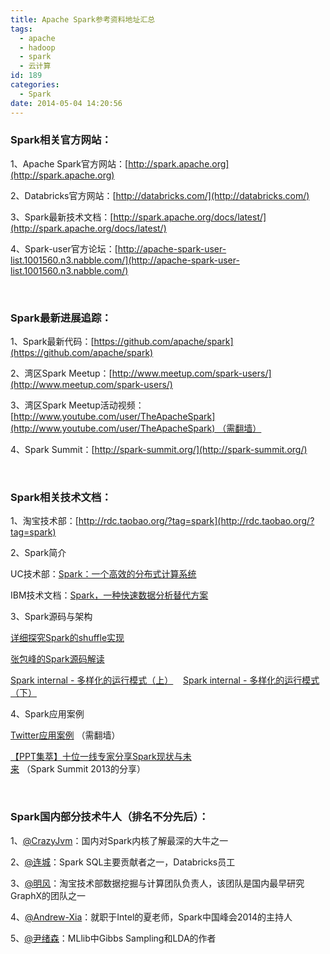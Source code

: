 ```yaml
---
title: Apache Spark参考资料地址汇总
tags:
  - apache
  - hadoop
  - spark
  - 云计算
id: 189
categories:
  - Spark
date: 2014-05-04 14:20:56
---
```


### 

### Spark相关官方网站：

1、Apache Spark官方网站：[http://spark.apache.org](http://spark.apache.org)

2、Databricks官方网站：[http://databricks.com/](http://databricks.com/)

3、Spark最新技术文档：[http://spark.apache.org/docs/latest/](http://spark.apache.org/docs/latest/)

4、Spark-user官方论坛：[http://apache-spark-user-list.1001560.n3.nabble.com/](http://apache-spark-user-list.1001560.n3.nabble.com/)

&nbsp;

### Spark最新进展追踪：

1、Spark最新代码：[https://github.com/apache/spark](https://github.com/apache/spark)

2、湾区Spark Meetup：[http://www.meetup.com/spark-users/](http://www.meetup.com/spark-users/)

3、湾区Spark Meetup活动视频：[http://www.youtube.com/user/TheApacheSpark](http://www.youtube.com/user/TheApacheSpark) （需翻墙）

4、Spark Summit：[http://spark-summit.org/](http://spark-summit.org/)

&nbsp;

### Spark相关技术文档：

1、淘宝技术部：[http://rdc.taobao.org/?tag=spark](http://rdc.taobao.org/?tag=spark)

2、Spark简介

UC技术部：[Spark：一个高效的分布式计算系统](http://tech.uc.cn/?p=2116)

IBM技术文档：[Spark，一种快速数据分析替代方案](http://www.ibm.com/developerworks/cn/opensource/os-spark/)

3、Spark源码与架构

[详细探究Spark的shuffle实现](http://jerryshao.me/architecture/2014/01/04/spark-shuffle-detail-investigation/)

[张包峰的Spark源码解读](http://blog.csdn.net/pelick/article/category/1556747)

[Spark internal - 多样化的运行模式（上）](http://blog.csdn.net/colorant/article/details/18549027)    [Spark internal - 多样化的运行模式 （下）](http://blog.csdn.net/colorant/article/details/18603965)

4、Spark应用案例

[Twitter应用案例](http://www.slideshare.net/krishflix/seattle-spark-meetup-spark-at-twitter) （需翻墙）

[【PPT集萃】十位一线专家分享Spark现状与未来](http://www.csdn.net/article/2013-12-26/2817929-Hadoop-Apache-Spark-Summit) （Spark Summit 2013的分享）

&nbsp;

### Spark国内部分技术牛人（排名不分先后）：

1、[@CrazyJvm](http://weibo.com/476691290)：国内对Spark内核了解最深的大牛之一

2、[@连城](http://weibo.com/lianchengzju)：Spark SQL主要贡献者之一，Databricks员工

3、[@明风](http://weibo.com/mingfengandy)：淘宝技术部数据挖掘与计算团队负责人，该团队是国内最早研究GraphX的团队之一

4、[@Andrew-Xia](http://weibo.com/u/1410938285 "Andrew-Xia")：就职于Intel的夏老师，Spark中国峰会2014的主持人

5、[@尹绪森](http://weibo.com/yinxusen)：MLlib中Gibbs Sampling和LDA的作者